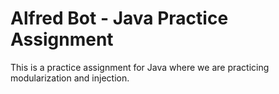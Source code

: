 # Alfred Bot - Java Practice Assignment

This is a practice assignment for Java where we are practicing modularization and injection.
